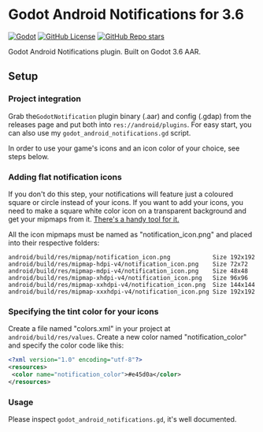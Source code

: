 # Godot Android Notifications for 3.6
[![Godot](https://img.shields.io/badge/Godot%20Engine-3.6-blue?style=for-the-badge&logo=godotengine&logoSize=auto)](https://godotengine.org/)
[![GitHub License](https://img.shields.io/github/license/damnedpie/godot-android-notifications?style=for-the-badge)](https://github.com/damnedpie/godot-android-notifications/blob/main/LICENSE)
[![GitHub Repo stars](https://img.shields.io/github/stars/damnedpie/godot-android-notifications?style=for-the-badge&logo=github&logoSize=auto&color=%23FFD700)](https://github.com/damnedpie/godot-android-notifications/stargazers)

Godot Android Notifications plugin. Built on Godot 3.6 AAR.

## Setup

### Project integration

Grab the``GodotNotification`` plugin binary (.aar) and config (.gdap) from the releases page and put both into ``res://android/plugins``. For easy start, you can also use my ``godot_android_notifications.gd`` script.

In order to use your game's icons and an icon color of your choice, see steps below.

### Adding flat notification icons

If you don't do this step, your notifications will feature just a coloured square or circle instead of your icons. If you want to add your icons, you need to make a square white color icon on a transparent background and get your mipmaps from it. [There's a handy tool for it.](https://romannurik.github.io/AndroidAssetStudio/icons-notification.html)

All the icon mipmaps must be named as "notification_icon.png" and placed into their respective folders:

```
android/build/res/mipmap/notification_icon.png            Size 192x192
android/build/res/mipmap-hdpi-v4/notification_icon.png    Size 72x72
android/build/res/mipmap-mdpi-v4/notification_icon.png    Size 48x48
android/build/res/mipmap-xhdpi-v4/notification_icon.png   Size 96x96
android/build/res/mipmap-xxhdpi-v4/notification_icon.png  Size 144x144
android/build/res/mipmap-xxxhdpi-v4/notification_icon.png Size 192x192
```
### Specifying the tint color for your icons

Create a file named "colors.xml" in your project at ``android/build/res/values``. Create a new color named "notification_color" and specify the color code like this:

```xml
<?xml version="1.0" encoding="utf-8"?>
<resources>
 <color name="notification_color">#e45d0a</color>
</resources>
```
### Usage

Please inspect `godot_android_notifications.gd`, it's well documented.
